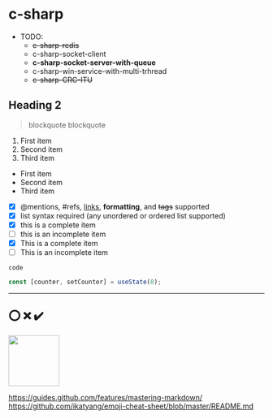 # c-sharp
+ TODO:
	- ~~c-sharp-redis~~
	- c-sharp-socket-client 
	- **c-sharp-socket-server-with-queue**
	- c-sharp-win-service-with-multi-trhread
	- ~~c-sharp-CRC-ITU~~
	

## Heading 2
	
> blockquote
> blockquote

1. First item
2. Second item
3. Third item

- First item
- Second item
- Third item

- [x] @mentions, #refs, [links](), **formatting**, and <del>tags</del> supported
- [x] list syntax required (any unordered or ordered list supported)
- [x] this is a complete item
- [ ] this is an incomplete item
- [x] This is a complete item
- [ ] This is an incomplete item

`code`

```js
const [counter, setCounter] = useState(0);
```

---
:o:
:x:
:heavy_check_mark:
---

<img src="https://upload.wikimedia.org/wikipedia/commons/8/82/C_Sharp_logo.png" width="100">


https://guides.github.com/features/mastering-markdown/
https://github.com/ikatyang/emoji-cheat-sheet/blob/master/README.md




